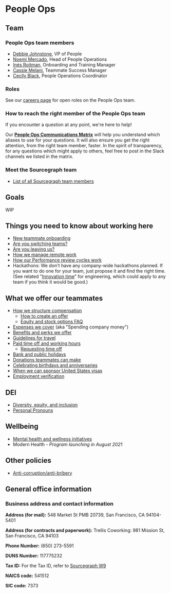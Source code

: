# People Ops

## Team

### People Ops team members

- [Debbie Johnstone](../company/team/index.md#debbie-johnstone-she-her), VP of People
- [Noemi Mercado](../company/team/index.md#noemi-mercado-she-her), Head of People Operations
- [Inés Roitman](../company/team/index.md#in%c3%a9s-roitman-she-her), Onboarding and Training Manager
- [Cassie Melani](../company/team/index.md#cassie-melani-she-her), Teammate Success Manager
- [Cecily Black](../company/team/index.md#cecily-black-she-her), People Operations Coordinator

### Roles

See our [careers page](https://boards.greenhouse.io/sourcegraph91) for open roles on the People Ops team.

### How to reach the right member of the People Ops team
If you encounter a question at any point, we're here to help!

Our **[People Ops Communications Matrix](https://docs.google.com/spreadsheets/d/1JItBWbfKV9lr-LAmE19I0JMvu3Cvh0AdrEHDv-r1E2w/edit#gid=0)** will help you understand which aliases to use for your questions. It will also ensure you get the right attention, from the right team member, faster. In the spirit of transparency, for any questions which might apply to others, feel free to post in the Slack channels we listed in the matrix.

### Meet the Sourcegraph team
- [List of all Sourcegraph team members](../company/team/index.md)

## Goals

WIP

## Things you need to know about working here

- [New teammate onboarding](onboarding/index.md)
- [Are you switching teams?](switching-teams.md)
- [Are you leaving us?](leaving.md)
- [How we manage remote work](../company/remote/index.md)
- [How our Performance review cycles work](review-cycles/index.md)
- Hackathons: We don't have any company-wide hackathons planned. If you want to do one for your team, just propose it and find the right time. (See related "[Innovation time](../engineering/index.md#innovation-time)" for engineering, which could apply to any team if you think it would be good.)

## What we offer our teammates

- [How we structure compensation](compensation/index.md)
  - [How to create an offer](compensation/offers.md)
  - [Equity and stock options FAQ](compensation/equity-faq.md)
- [Expenses we cover](spending-company-money.md) (aka "Spending company money")
- [Benefits and perks we offer](benefits-and-perks.md)
- [Guidelines for travel](travel.md)
- [Paid time off and working hours](paid-time-off-and-working-hours.md)
  - [Requesting time off](requesting-time-off.md)
- [Bank and public holidays](holidays.md)
- [Donations teammates can make](donations.md)
- [Celebrating birthdays and anniversaries](celebrate.md)
- [When we can sponsor United States visas](visa-sponsorship.md)
- [Employment verification](employment_verification.md)


## DEI

- [Diversity, equity, and inclusion](../communication/dei.md)
- [Personal Pronouns](personal-pronouns.md)

## Wellbeing

- [Mental health and wellness initiatives](mental-health.md)
- Modern Health - *Program launching in August 2021*

## Other policies

- [Anti-corruption/anti-bribery](anti-corruption.md)

## General office information

### Business address and contact information

**Address (for mail):** 548 Market St PMB 20739, San Francisco, CA 94104-5401

**Address (for contracts and paperwork):** Trellis Coworking: 981 Mission St, San Francisco, CA 94103

**Phone Number:** (650) 273-5591

**DUNS Number:** 117775232

**Tax ID:** For the Tax ID, refer to [Sourcegraph W9](https://drive.google.com/file/d/1sxASpL9AmPiUgMx2qE-yXLtwTlfHGyBW/)

**NAICS code:** 541512

**SIC code:** 7373
